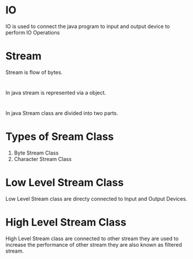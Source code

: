 # IO 
IO is used to connect the java program to input and output device to perform IO Operations

# Stream 
Stream is flow of bytes.
# 
In java stream is represented via a object.
#
In java Stream class are divided into two parts. 
# Types of Sream Class 
1. Byte Stream Class 
2. Character Stream Class

# Low Level Stream Class
Low Level Stream class are directy connected to Input and Output Devices.

# High Level Stream Class
High Level Stream class are connected to other stream they are used to increase the performance of other stream they are also known as filtered stream.